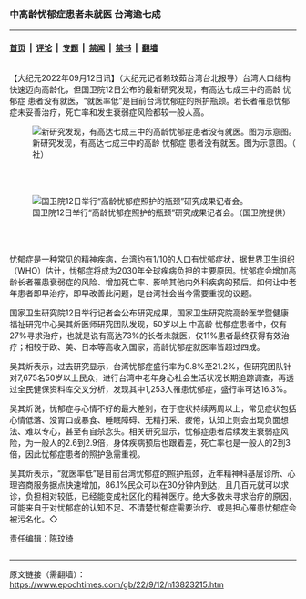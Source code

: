 ### 中高龄忧郁症患者未就医 台湾逾七成

---

#### [首页](../../../..?n13823215) &nbsp;|&nbsp; [评论](../../../../../epoch-comment?n13823215) &nbsp;|&nbsp; [专题](../../../../../epoch-special?n13823215) &nbsp;|&nbsp; [禁闻](../../../../../epoch-news?n13823215) &nbsp;|&nbsp; [禁书](../../../../../books?n13823215) &nbsp;|&nbsp; [翻墙](https://github.com/gfw-breaker/nogfw/blob/master/README.md?n13823215)


<div class="column" id="artbody" itemprop="articleBody">
 <!-- article content begin -->
 <p>
  【大纪元2022年09月12日讯】（大纪元记者赖玟茹台湾台北报导）台湾人口结构快速迈向高龄化，但国卫院12日公布的最新研究发现，有高达七成三中的高龄
  <ok href="https://www.epochtimes.com/gb/tag/%E5%BF%A7%E9%83%81%E7%97%87.html">
   忧郁症
  </ok>
  患者没有就医，“就医率低”是目前台湾忧郁症的照护瓶颈。若长者罹患忧郁症未妥善治疗，死亡率和发生衰弱症风险都较一般人高。
 </p>
 <figure aria-describedby="caption-13823218" class="wp-caption aligncenter" id="13823218" style="width: 500px">
  <ok href=" https://i.epochtimes.com/assets/uploads/2022/09/id13823218-574698-450x300.jpg" rel="noreferrer noopener" target="_blank">
   <img alt="新研究发现，有高达七成三中的高龄忧郁症患者没有就医。图为示意图。" src="https://i.epochtimes.com/assets/uploads/2022/09/id13823218-574698-450x300.jpg"/>
  </ok>
  <br/><figcaption class="wp-caption-text" id="caption-13823218">
   新研究发现，有高达七成三中的高龄
   <ok href="https://www.epochtimes.com/gb/tag/%E5%BF%A7%E9%83%81%E7%97%87.html">
    忧郁症
   </ok>
   患者没有就医。图为示意图。（中央社）
  </figcaption><br/>
 </figure><br/>
 <figure aria-describedby="caption-13823217" class="wp-caption aligncenter" id="13823217" style="width: 500px">
  <ok href=" https://i.epochtimes.com/assets/uploads/2022/09/id13823217-574693-450x338.jpg" rel="noreferrer noopener" target="_blank">
   <img alt="国卫院12日举行“高龄忧郁症照护的瓶颈”研究成果记者会。" src="https://i.epochtimes.com/assets/uploads/2022/09/id13823217-574693-450x338.jpg"/>
  </ok>
  <br/><figcaption class="wp-caption-text" id="caption-13823217">
   国卫院12日举行“高龄忧郁症照护的瓶颈”研究成果记者会。（国卫院提供）
  </figcaption><br/>
 </figure><br/>
 <p>
  忧郁症是一种常见的精神疾病，台湾约有1/10的人口有忧郁症状，据世界卫生组织（WHO）估计，忧郁症将成为2030年全球疾病负担的主要原因。忧郁症会增加高龄长者罹患衰弱症的风险、增加死亡率、影响其他内外科疾病的预后。如何让中老年患者即早治疗，即早改善此问题，是台湾社会当今需要重视的议题。
 </p>
 <p>
  国家卫生研究院12日举行记者会公布研究成果，国家卫生研究院高龄医学暨健康福祉研究中心吴其炘医师研究团队发现，50岁以上
  <ok href="https://www.epochtimes.com/gb/tag/%E4%B8%AD%E9%AB%98%E9%BE%84.html">
   中高龄
  </ok>
  忧郁症患者中，仅有27%寻求治疗，也就是说有高达73%的长者未就医，仅11%患者最终获得有效治疗；相较于欧、美、日本等高收入国家，高龄忧郁症就医率皆超过四成。
 </p>
 <p>
  吴其炘表示，过去研究显示，台湾忧郁症盛行率为0.8%至21.2%，但研究团队针对7,675名50岁以上民众，进行台湾中老年身心社会生活状况长期追踪调查，再透过全民健保资料库交叉分析，发现其中1,253人罹患忧郁症，盛行率可达16.3%。
 </p>
 <p>
  吴其炘说，忧郁症与心情不好的最大差别，在于症状持续两周以上，常见症状包括心情低落、没胃口或暴食、睡眠障碍、无精打采、疲倦，认知上则会出现负面想法、难以专心，甚至有自杀念头。相关研究显示，忧郁症患者后续发生衰弱症风险，为一般人的2.6到2.9倍，身体疾病预后也跟着差，死亡率也是一般人的2到3倍，因此忧郁症患者的照护急需重视。
 </p>
 <p>
  吴其炘表示，“就医率低”是目前台湾忧郁症的照护瓶颈，近年精神科基层诊所、心理咨商服务据点快速增加，86.1%民众可以在30分钟内到达，且几百元就可以求诊，负担相对较低，已经能变成社区化的精神医疗。绝大多数未寻求治疗的原因，可能来自于对忧郁症的认知不足、不清楚忧郁症需要治疗、或是担心罹患忧郁症会被污名化。◇
 </p>
 <p>
  责任编辑：陈玟绮
 </p>
 <!-- article content end -->
</div>


---

原文链接（需翻墙）：https://www.epochtimes.com/gb/22/9/12/n13823215.htm